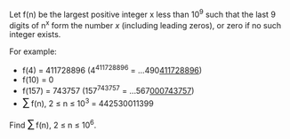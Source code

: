 <p>Let f(n) be the largest positive integer x less than 10<sup>9</sup> such that the last 9 digits of n<sup>x</sup> form the number <i>x</i> (including leading zeros), or zero if no such integer exists.</p>

<p>For example:</p>

<ul><li>f(4) = 411728896 (4<sup>411728896</sup> = ...490<u>411728896</u>) </li>
<li>f(10) = 0</li>
<li>f(157) = 743757 (157<sup>743757</sup> = ...567<u>000743757</u>)</li>
<li><span style="font-size:larger;"><span style="font-size:larger;">∑</span></span> f(n), 2 ≤ n ≤ 10<sup>3</sup> = 442530011399</li>
</ul><p>Find <span style="font-size:larger;"><span style="font-size:larger;">∑</span></span> f(n), 2 ≤ n ≤ 10<sup>6</sup>.</p>

